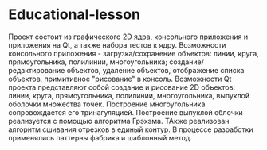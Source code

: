 # Educational-lesson

Проект состоит из графического 2D ядра, консольного приложения и приложения на Qt, а также набора тестов к ядру.
Возможности консольного приложения - загрузка/сохранение объектов: линии, круга, прямоугольника, полилинии, многоугольника; создание/редактирование объектов, удаление объектов, отображение списка объектов, примитивное "рисование" в консоль.
Возможности Qt проекта представляют собой создание и рисование 2D объектов: линии, круга, прямоугольника, полилинии, многоугольника, выпуклой оболочки множества точек.
Построение многоугольника сопровождается его тринагуляцией. Построение выпуклой облочки реализуется с помощью алгоритма Грэхэма. ТАкже реализован алгоритм сшивания отрезков в единый контур.
В процессе разработки применялись паттерны фабрика и шаблонный метод.
